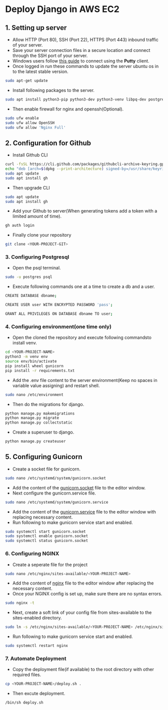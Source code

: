 # Deploy Django in AWS EC2

## 1. Setting up server

* Allow HTTP (Port 80), SSH (Port 22), HTTPS (Port 443) inbound traffic of your server.
* Save your server connection files in a secure location and connect through the SSH port of your server.
* Windows users follow [this guide](https://asf.alaska.edu/how-to/data-recipes/connect-to-your-ec2-instance-using-putty-v1-1/) to connect using the **Putty** client.
* Once logged in run these commands to update the server ubuntu os in to the latest stable version.
```bash
sudo apt-get update
```
* Install following packages to the server.
```bash
sudo apt install python3-pip python3-dev python3-venv libpq-dev postgresql postgresql-contrib nginx gunicorn curl
```
* Then enable firewall for nginx and openssh(Optional).
```bash
sudo ufw enable
sudo ufw allow OpenSSH
sudo ufw allow 'Nginx Full'
```

## 2. Configuration for Github

* Install Github CLI 
```bash
curl -fsSL https://cli.github.com/packages/githubcli-archive-keyring.gpg | sudo dd of=/usr/share/keyrings/githubcli-archive-keyring.gpg
echo "deb [arch=$(dpkg --print-architecture) signed-by=/usr/share/keyrings/githubcli-archive-keyring.gpg] https://cli.github.com/packages stable main" | sudo tee /etc/apt/sources.list.d/github-cli.list > /dev/null
sudo apt update
sudo apt install gh
```
* Then upgrade CLI
```bash
sudo apt update
sudo apt install gh
```
* Add your Github to server(When generating tokens add a token with a limited amount of time).
```bash
gh auth login
```
* Finally clone your repository
```bash
git clone <YOUR-PROJECT-GIT>
```

### 3. Configuring Postgresql
* Open the psql terminal.
```bash
sudo -u postgres psql
```
* Execute following commands one at a time to create a db and a user.
```bash
CREATE DATABASE dbname;
```
```bash
CREATE USER user WITH ENCRYPTED PASSWORD 'pass';
```
```bash
GRANT ALL PRIVILEGES ON DATABASE dbname TO user;
```

### 4. Configuring environment(one time only)
* Open the cloned the repository and execute following commandsto install venv.
```bash
cd <YOUR-PROJECT-NAME>
python3 -m venv env
source env/bin/activate
pip install wheel gunicorn
pip install -r requirements.txt
```
* Add the .env file content to the server environment(Keep no spaces in variable value assigning) and restart shell.
```bash
sudo nano /etc/environment
```
* Then do the migrations for django.
```bash
python manage.py makemigrations
python manage.py migrate
python manage.py collectstatic
``` 
* Create a superuser to django.
```bash
python manage.py createuser
```

## 5. Configuring Gunicorn
* Create a socket file for gunicorn.
```bash
sudo nano /etc/systemd/system/gunicorn.socket
```
* Add the content of the [gunicorn.socket](gunicorn.socket) file to the editor window.
* Next configure the gunicorn.service file.
```bash
sudo nano /etc/systemd/system/gunicorn.service
```
* Add the content of the [gunicorn.service](gunicorn.service) file to the editor window with replacing necessary content.
* Run following to make gunicorn service start and enabled.
```bash
sudo systemctl start gunicorn.socket
sudo systemctl enable gunicorn.socket
sudo systemctl status gunicorn.socket
```

### 6. Configuring NGINX
* Create a seperate file for the project
```bash
sudo nano /etc/nginx/sites-available/<YOUR-PROJECT-NAME>
```
* Add the content of [nginx](nginx) file to the editor window after replacing the necessary content.
* Once your NGINX config is set up, make sure there are no syntax errors.
```bash
sudo nginx -t
```
* Next, create a soft link of your config file from sites-available to the sites-enabled directory.
```bash
sudo ln -s /etc/nginx/sites-available/<YOUR-PROJECT-NAME> /etc/nginx/sites-enabled
```
* Run following to make gunicorn service start and enabled.
```bash
sudo systemctl restart nginx
```

### 7. Automate Deployment
* Copy the deployment file(if available) to the root directory with other required files.
```bash
cp <YOUR-PROJECT-NAME>/deploy.sh .
``` 
* Then excute deployment.
```bash
/bin/sh deploy.sh
``` 
